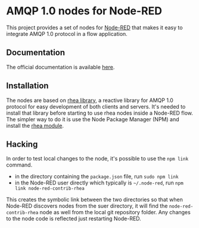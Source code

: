# AMQP 1.0 nodes for Node-RED

This project provides a set of nodes for [Node-RED](http://nodered.org/) that makes it easy to integrate AMQP 1.0 protocol in a flow application.

## Documentation

The official documentation is available [here](doc/Home.md).

## Installation

The nodes are based on [rhea library](https://github.com/grs/rhea), a reactive library for AMQP 1.0 protocol for easy development of both clients and servers. It's needed to install that library before starting to use rhea nodes inside a Node-RED flow. The simpler way to do it is use the Node Package Manager (NPM) and install the [rhea module](https://www.npmjs.com/package/rhea).

## Hacking

In order to test local changes to the node, it's possible to use the `npm link` command.

* in the directory containing the `package.json` file, run `sudo npm link`
* in the Node-RED user directly which typically is `~/.node-red`, run `npm link node-red-contrib-rhea`

This creates the symbolic link between the two directories so that when Node-RED discovers nodes from the suer directory, it will find the `node-red-contrib-rhea` node as well from the local git repository folder.
Any changes to the node code is reflected just restarting Node-RED.
